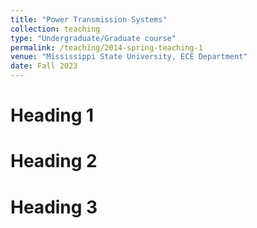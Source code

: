 ```yaml
---
title: "Power Transmission Systems"
collection: teaching
type: "Undergraduate/Graduate course"
permalink: /teaching/2014-spring-teaching-1
venue: "Mississippi State University, ECE Department"
date: Fall 2023
---
```



Heading 1
======

Heading 2
======

Heading 3
======
